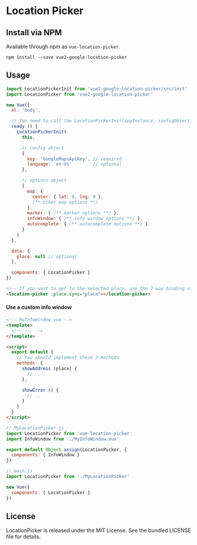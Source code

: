 # Location Picker

## Install via NPM

Available through npm as `vue-location-picker`.
```
npm install --save vue2-google-location-picker
```

## Usage
```js
import LocationPickerInit from 'vue2-google-location-picker/src/init'
import LocationPicker from 'vue2-google-location-picker'

new Vue({
  el: 'body',

  // You need to call the LocationPickerInit(appInstance, configObject, optionsObject)
  ready () {
    LocationPickerInit(
      this,

      // config object
      {
        key: 'GoogleMapsApiKey', // required
        language: 'en-US'        // optional
      },

      // options object
      {
        map: {
          center: { lat: 0, lng: 0 },
          /** other map options **/
        },
        marker: { /** marker options **/ },
        infoWindow: { /** info window options **/ },
        autocomplete: { /** autocomplete options **/ }
      }
    )
  },

  data: {
    place: null // optional
  },

  components: { LocationPicker }
})
```

```html
<!-- If you want to get to the selected place, use the 2-way binding variable -->
<location-picker :place.sync="place"></location-picker>
```

#### Use a custom info window
```html
<!-- MyInfoWindow.vue -->
<template>
  <!-- ... -->
</template>

<script>
  export default {
    // You should implement these 2 methods
    methods: {
      showAddress (place) {
        // ..
      },

      showError () {
        // ..
      }
    }
  }
</script>
```
```js
// MyLocationPicker.js
import LocationPicker from 'vue-location-picker'
import InfoWindow from './MyInfoWindow.vue'

export default Object.assign(LocationPicker, {
  components: { InfoWindow }
})
```
```js
// main.js
import LocationPicker from './MyLocationPicker'

new Vue({
  components: { LocationPicker }
})
```

## License
LocationPicker is released under the MIT License. See the bundled LICENSE file for details.
